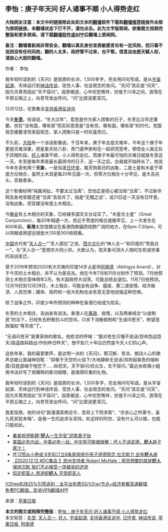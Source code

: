  <h2>李怡：庚子年天问 好人诸事不顺 小人得势走红</h2> <p class="notice"><b>大陆网友注意：本文中的链接除此处和文末的<a href="https://github.com/bannedbook/fanqiang" >翻墙</a>软件下载和<a href="https://github.com/killgcd/justmysocks/blob/master/README.md">翻墙推荐</a>链接外全部为禁网链接，未翻墙状态下打不开，请勿点击。此为文字版禁闻，欲看图文视频完整版和更多禁闻，请下载<a href="https://github.com/bannedbook/fanqiang">翻墙软件或APP</a>后翻墙上禁闻网。</p><p>备注：翻墙看新闻非常安全，翻墙以真实身份发表敏感言论有一定风险，但只看不说则没有任何风险，翻的人太多，政府管不过来，也不管。信息自由是天赋人权，请放心大胆的翻墙。</b></p>  <div class="entry"> <p>作者： 李怡</p> <p id="summary">我年轻时读到的《天问》是屈原的长诗，1,500多字，完全用问句写成，是从<a href="https://www.bannedbook.org/bnews/tag/%e5%ae%87%e5%ae%99%e8%b5%b7%e6%ba%90/" class="st_tag internal_tag" rel="tag" title="标签 宇宙起源 下的日志">宇宙起源</a>、天体运行到<a href="https://www.bannedbook.org/bnews/tag/%E7%A5%9E%E8%AF%9D%E4%BC%A0%E8%AF%B4/" class="st_tag internal_tag" rel="tag" title="标签 神话传说 下的日志">神话传说</a>、现世人事、社会观念的发问。“天问”其实是“问天”，因为天尊贵因此“天不容问”。屈原被逐，心中忧愁憔悴，彷徨于川泽之间，游荡在平原丘陵之上，向苍穹发出呼问。“问”比叙说更深沉。</p> <p id="conimg">12月12日，伦敦集会<a href="https://www.bannedbook.org/bnews/tag/%E6%94%AF%E6%8C%81%E9%A6%99%E6%B8%AF%E5%8F%8D%E9%80%81%E4%B8%AD/" class="st_tag internal_tag" rel="tag" title="标签 支持香港反送中 下的日志">支持香港反送中</a></p> <p>今天<strong><a href="https://www.bannedbook.org/bnews/tag/%E5%86%AC%E8%87%B3/" class="st_tag internal_tag" rel="tag" title="标签 冬至 下的日志">冬至</a></strong>。俗语说，“冬大过年”，意思是作为家人团聚的日子，冬至比过年还重要。但在“没有国，哪有家”而实际意思是“没有党，哪有国，哪有家”的时代，党国观念硬要凌驾家庭观念，家人团聚只是一时欢喜而已。</p>  <p>不久前，<span class='wp_keywordlink_affiliate'><a href="https://www.bannedbook.org/" title="大陆" target="_blank">大陆</a></span>有一个谈话影像说，千百年来，庚子年总是灾难年，今年这个庚子年更是灾难深重，把星象天际八卦、奇门遁甲掺和在一起研究思考，顿悟全人类正处于灰暗阶段，<a href="https://www.bannedbook.org/bnews/tag/%E5%A5%BD%E4%BA%BA/" class="st_tag internal_tag" rel="tag" title="标签 好人 下的日志">好人</a>诸事不顺，小人得势走红。而庚子年最可怕的灾难日就是冬至这一天。冬至是每年黑夜最长最阴冷的日子，这一天之后，白昼就开始转长了。他说今年冬至有两个<strong>天象</strong>，一是恰逢<a href="https://www.bannedbook.org/bnews/tag/%E6%97%A5%E7%8E%AF%E9%A3%9F/" class="st_tag internal_tag" rel="tag" title="标签 日环食 下的日志">日环食</a>，属天狗吞日的凶象，二是土星和木星于零度方位相合，虽然土木双星每20年见面一次，但零方位相合十分罕见，是大吉兆头，否极泰来。</p> <p>这个影像标明“纯属闲扯，不要太过当真”，恐怕正是担心被当局“当真”。不过新华网及各地官媒还是“当真”去驳斥了，指是“无稽之谈”，说21日这一天没有日环食，没有凶象。但官媒没有提土木相合。</p> <p>今<span class='wp_keywordlink_affiliate'><a href="https://zh-cn.shenyunperformingarts.org/" title="晚会" target="_blank">晚会</a></span>有土木相合的天象，已经被多国天文台证实了。“木星合土星”（Great Conjunction），每20年相遇一次，但近乎零度的相合就极罕见，上一次发生在800年前。<strong>香港</strong>太空馆建议在香港西南偏西视野广阔的地方，在6pm-7.30pm，可以肉眼或用望远镜放大130至300倍观看。</p> <p><span class='wp_keywordlink_affiliate'><a href="https://www.bannedbook.org/" title="中国" target="_blank">中国</a></span>古代有“<a href="https://www.bannedbook.org/bnews/tag/%E5%A4%A9%E4%BA%BA%E5%90%88%E4%B8%80/" class="st_tag internal_tag" rel="tag" title="标签 天人合一 下的日志">天人合一</a>”“天人感应”之说，<span class='wp_keywordlink'><a href="https://www.bannedbook.org/forum3/topic47.html" title="西方传统文化汇编" target="_blank">西方文化</a></span>的“神人合一”和印度的“梵我合一”，与“天人合一”思想亦大同小异。大致认为，观天象可测大人物的生死或世事的吉凶变迁。</p>  <p>曾于2019年预测2020有大灾难的印度14岁占星师<a href="https://www.bannedbook.org/bnews/tag/%E9%98%BF%E5%8D%97%E5%BE%B7/" class="st_tag internal_tag" rel="tag" title="标签 阿南德 下的日志">阿南德</a>（Abhigya Anand），对于今天的土木相合，并不认为是吉兆。他在今年7月和11月分别作了预测。7月他预测土木相合意味明年2月，有大国政府大动荡，可能总统会退位。11月7日他预测，12月19日到12月28日，木土相合，可能会有战争、瘟疫、第二波疫情、经济崩溃、人民恐惧；媒体、政府和一些大机构也会有意无意地加强这种恐惧。</p> <p>除了战争之外，印度少年所预测的种种在香港已经成为现实。</p> <p>冬至的土木相合，吉凶各有说法。香港人在<span class='wp_keywordlink'><a href="https://www.bannedbook.org/forum11/topic276.html" title="禁片：评中国共产党的暴政" target="_blank">暴政</a></span>、疫情，以及两者结合“以疫制民”的治下，已经失去积极抗斗的空间，只余下消极抵制和“无语问苍天”，盼望恶政强权“等天收”了。</p> <p>“无语问苍天”是黄家驹的歌名，他悲凉的呼喊：“面对苍生只懂不说话/怨命怨运怨天/路遥路斜路远/作别昨日昨天”。想不到几十年后仍然是今天人们的心声。</p>  <p>这些年来，我的最爱歌声，是达明一派的《天问》，那沉郁、苍凉、撼动人心的歌声总能让我凝神目眩：“抑郁于天空的火焰下/大地静默无说话/风吹起紫色的烟和霞/百姓瑟缩于惶恐下……纵怨天，天不容问/叹众生，生不容问。”最近余若薇小姐用书法抄写了周耀辉的歌词相赠，是值得珍重的礼物。</p> <p>我年轻时读到的《天问》是屈原的长诗，1,500多字，完全用问句写成，是从宇宙起源、天体运行到神话传说、现世人事、社会观念的发问。“天问”其实是“问天”，因为天尊贵因此“天不容问”。屈原被逐，心中忧愁憔悴，彷徨于川泽之间，游荡在平原丘陵之上，向苍穹发出呼问。“问”比叙说更深沉。</p> <p>我爱屈原。他的诗句“路漫漫其修远兮，吾将上下而求索”，“亦余心之所善兮，虽九死其犹未悔”，是我一生的追求与坚持。处这样的时世，没有什么可以做，也就只能如此。</p> <ul class='op-related-articles' title='相关阅读'> <li><a href='https://www.bannedbook.org/bnews/yule/20201220/1451255.html' target='_blank'>秦昊祝伊能静“<b>好人</b>一生平安”逗笑章子怡</a></li> <li><a href='https://www.bannedbook.org/bnews/bannedvideo/20201218/1450439.html' target='_blank'>美国必有内战，中美必有一战，中华有可能被肢解；坏人不讲武德，<b>好人</b>耗子尾汁！</a></li> <li><a href='https://www.bannedbook.org/bnews/lifebaike/20201216/1448666.html' target='_blank'>坏习惯从小养成 6岁前订立6条家规提升孩子道德观念 社交能力 会有<b>好人</b>缘</a></li> <li><a href='https://www.bannedbook.org/bnews/bannedvideo/20201215/1448033.html' target='_blank'>【2020.12.12 #DC集会 】宾州支持者 Robert McHale：邪恶想要的就是<b>好人</b>保持沉默 我们不必接受一场被盗的选举</a></li> <li><a href='https://www.bannedbook.org/bnews/funmedia/20201205/1442455.html' target='_blank'>知足即富人 厚道即<b>好人</b> 平常即高人</a></li> </ul> <p class="texttj"> <a href="https://github.com/bannedbook/fanqiang/wiki/V2ray%E6%9C%BA%E5%9C%BA" target="_blank">V2free机场25%引荐返利：全平台免费SS/V2ray节点+经济套餐高速翻墙</a><br/> <a href="https://github.com/bannedbook/fanqiang/wiki/%E7%A6%81%E9%97%BB%E7%BD%91%E5%AE%89%E5%8D%93%E7%BF%BB%E5%A2%99%E6%96%B0%E9%97%BBAPP" target="_blank">免费PC翻墙、安卓VPN翻墙APP</a></p><p> 来源：<a href="https://www.bannedbook.org/bnews/tag/%e8%8b%b9%e6%9e%9c%e6%97%a5%e6%8a%a5/" class="st_tag internal_tag" rel="tag" title="标签 苹果日报 下的日志">苹果日报</a> </p> <a name='sharetosocial'></a>       <div><b>本文的图文或视频完整版</b>：<a href='https://www.bannedbook.org/bnews/comments/20201222/1452696.html'>李怡：庚子年天问 好人诸事不顺 小人得势走红</a></div>  </div><!--END ENTRY--> <div class="postfooter"> <div>本文标签：<a href="https://www.bannedbook.org/bnews/tag/%E5%86%AC%E8%87%B3/" rel="tag">冬至</a>, <a href="https://www.bannedbook.org/bnews/tag/%E5%A4%A9%E4%BA%BA%E5%90%88%E4%B8%80/" rel="tag">天人合一</a>, <a href="https://www.bannedbook.org/bnews/tag/%E5%A5%BD%E4%BA%BA/" rel="tag">好人</a>, <a href="https://www.bannedbook.org/bnews/tag/%e5%ae%87%e5%ae%99%e8%b5%b7%e6%ba%90/" rel="tag">宇宙起源</a>, <a href="https://www.bannedbook.org/bnews/tag/%E6%94%AF%E6%8C%81%E9%A6%99%E6%B8%AF%E5%8F%8D%E9%80%81%E4%B8%AD/" rel="tag">支持香港反送中</a>, <a href="https://www.bannedbook.org/bnews/tag/%E6%97%A5%E7%8E%AF%E9%A3%9F/" rel="tag">日环食</a>, <a href="https://www.bannedbook.org/bnews/tag/%E7%A5%9E%E8%AF%9D%E4%BC%A0%E8%AF%B4/" rel="tag">神话传说</a>, <a href="https://www.bannedbook.org/bnews/tag/%e8%8b%b9%e6%9e%9c%e6%97%a5%e6%8a%a5/" rel="tag">苹果日报</a>, <a href="https://www.bannedbook.org/bnews/tag/%E9%98%BF%E5%8D%97%E5%BE%B7/" rel="tag">阿南德</a></div>  </div><!--END POSTFOOTER--> 
